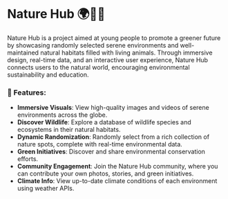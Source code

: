 # Nature Hub 🌍🌳🌳

Nature Hub is a project aimed at young people to promote a greener future by showcasing randomly selected serene environments and well-maintained natural habitats filled with living animals. Through immersive design, real-time data, and an interactive user experience, Nature Hub connects users to the natural world, encouraging environmental sustainability and education.

### 🌟 Features:
- **Immersive Visuals**: View high-quality images and videos of serene environments across the globe.
- **Discover Wildlife**: Explore a database of wildlife species and ecosystems in their natural habitats.
- **Dynamic Randomization**: Randomly select from a rich collection of nature spots, complete with real-time environmental data.
- **Green Initiatives**: Discover and share environmental conservation efforts.
- **Community Engagement**: Join the Nature Hub community, where you can contribute your own photos, stories, and green initiatives.
- **Climate Info**: View up-to-date climate conditions of each environment using weather APIs.
